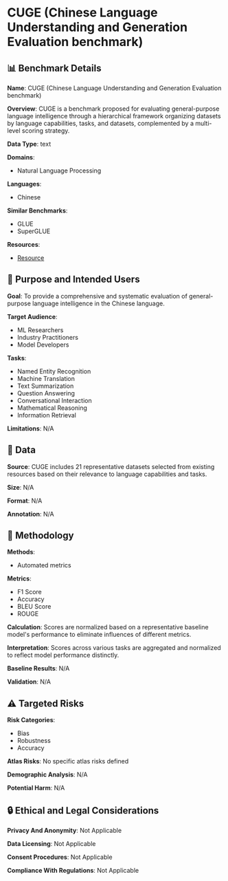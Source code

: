 # CUGE (Chinese Language Understanding and Generation Evaluation benchmark)

## 📊 Benchmark Details

**Name**: CUGE (Chinese Language Understanding and Generation Evaluation benchmark)

**Overview**: CUGE is a benchmark proposed for evaluating general-purpose language intelligence through a hierarchical framework organizing datasets by language capabilities, tasks, and datasets, complemented by a multi-level scoring strategy.

**Data Type**: text

**Domains**:
- Natural Language Processing

**Languages**:
- Chinese

**Similar Benchmarks**:
- GLUE
- SuperGLUE

**Resources**:
- [Resource](https://cuge.baai.ac.cn)

## 🎯 Purpose and Intended Users

**Goal**: To provide a comprehensive and systematic evaluation of general-purpose language intelligence in the Chinese language.

**Target Audience**:
- ML Researchers
- Industry Practitioners
- Model Developers

**Tasks**:
- Named Entity Recognition
- Machine Translation
- Text Summarization
- Question Answering
- Conversational Interaction
- Mathematical Reasoning
- Information Retrieval

**Limitations**: N/A

## 💾 Data

**Source**: CUGE includes 21 representative datasets selected from existing resources based on their relevance to language capabilities and tasks.

**Size**: N/A

**Format**: N/A

**Annotation**: N/A

## 🔬 Methodology

**Methods**:
- Automated metrics

**Metrics**:
- F1 Score
- Accuracy
- BLEU Score
- ROUGE

**Calculation**: Scores are normalized based on a representative baseline model's performance to eliminate influences of different metrics.

**Interpretation**: Scores across various tasks are aggregated and normalized to reflect model performance distinctly.

**Baseline Results**: N/A

**Validation**: N/A

## ⚠️ Targeted Risks

**Risk Categories**:
- Bias
- Robustness
- Accuracy

**Atlas Risks**:
No specific atlas risks defined

**Demographic Analysis**: N/A

**Potential Harm**: N/A

## 🔒 Ethical and Legal Considerations

**Privacy And Anonymity**: Not Applicable

**Data Licensing**: Not Applicable

**Consent Procedures**: Not Applicable

**Compliance With Regulations**: Not Applicable
